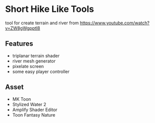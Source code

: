 # Short Hike Like Tools
tool for create terrain and river from https://www.youtube.com/watch?v=ZW8gWgpptI8

## Features
- triplanar terrain shader
- river mesh generator
- pixelate screen
- some easy player controller

## Asset
- MK Toon
- Stylized Water 2
- Amplify Shader Editor
- Toon Fantasy Nature 

